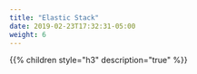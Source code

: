 ```yaml
---
title: "Elastic Stack"
date: 2019-02-23T17:32:31-05:00
weight: 6
---
```


{{% children style="h3" description="true" %}}
